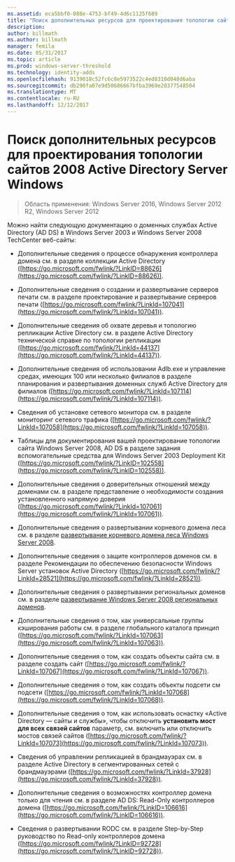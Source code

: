 ```yaml
---
ms.assetid: eca5bbf0-088e-4753-bf49-4d6c1125f689
title: "Поиск дополнительных ресурсов для проектирования топологии сайтов 2008 Active Directory Server Windows"
description: 
author: billmath
ms.author: billmath
manager: femila
ms.date: 05/31/2017
ms.topic: article
ms.prod: windows-server-threshold
ms.technology: identity-adds
ms.openlocfilehash: 9139018c52fc6c8e5973522c4ed8310d048d6aba
ms.sourcegitcommit: db290fa07e9d50686667bfba3969e20377548504
ms.translationtype: MT
ms.contentlocale: ru-RU
ms.lasthandoff: 12/12/2017
---
```

# <a name="finding-additional-resources-for-windows-server-2008-active-directory-site-topology-design"></a>Поиск дополнительных ресурсов для проектирования топологии сайтов 2008 Active Directory Server Windows

>Область применения: Windows Server 2016, Windows Server 2012 R2, Windows Server 2012

Можно найти следующую документацию о доменных службах Active Directory (AD DS) в Windows Server 2003 и Windows Server 2008 TechCenter веб-сайты:  
  
-   Дополнительные сведения о процессе обнаружения контроллера домена см. в разделе коллекции Active Directory ([https://go.microsoft.com/fwlink/?LinkID=88626](https://go.microsoft.com/fwlink/?LinkID=88626)).  
  
-   Дополнительные сведения о создании и развертывание серверов печати см. в разделе проектирование и развертывание серверов печати ([https://go.microsoft.com/fwlink/?LinkId=107041](https://go.microsoft.com/fwlink/?LinkId=107041)).  
  
-   Дополнительные сведения об охвате деревья и топологию репликации Active Directory см. в разделе Active Directory технической справке по топологии репликации ([https://go.microsoft.com/fwlink/?LinkId=44137](https://go.microsoft.com/fwlink/?LinkId=44137)).  
  
-   Дополнительные сведения об использовании Adlb.exe и управление средах, имеющих 100 или несколько филиалов в разделе планирования и развертывания доменных служб Active Directory для филиалов ([https://go.microsoft.com/fwlink/?LinkId=107114](https://go.microsoft.com/fwlink/?LinkId=107114)).  
  
-   Сведения об установке сетевого монитора см. в разделе мониторинг сетевого трафика ([https://go.microsoft.com/fwlink/?LinkId=107058](https://go.microsoft.com/fwlink/?LinkId=107058)).  
  
-   Таблицы для документирования вашей проектирование топологии сайта Windows Server 2008, AD DS в разделе задания вспомогательные средства для Windows Server 2003 Deployment Kit ([https://go.microsoft.com/fwlink/?LinkID=102558](https://go.microsoft.com/fwlink/?LinkID=102558)).  
  
-   Дополнительные сведения о доверительных отношений между доменами см. в разделе представление о необходимости создания установленного напрямую доверия ([https://go.microsoft.com/fwlink/?LinkId=107061](https://go.microsoft.com/fwlink/?LinkId=107061)).  
  
-   Дополнительные сведения о развертывании корневого домена леса см. в разделе [развертывание корневого домена леса Windows Server 2008](https://technet.microsoft.com/library/cc731174.aspx).  
  
-   Дополнительные сведения о защите контроллеров доменов см. в разделе Рекомендации по обеспечению безопасности Windows Server установок Active Directory ([https://go.microsoft.com/fwlink/?LinkId=28521](https://go.microsoft.com/fwlink/?LinkId=28521)).  
  
-   Дополнительные сведения о развертывании региональных доменов см. в разделе [развертывание Windows Server 2008 региональных доменов](https://technet.microsoft.com/library/cc755118.aspx).  
  
-   Дополнительные сведения о том, как универсальные группы кэширования работы см. в разделе глобального каталога принцип ([https://go.microsoft.com/fwlink/?LinkId=107063](https://go.microsoft.com/fwlink/?LinkId=107063)).  
  
-   Дополнительные сведения о том, как создать объекты сайта см. в разделе создать сайт ([https://go.microsoft.com/fwlink/?LinkId=107067](https://go.microsoft.com/fwlink/?LinkId=107067)).  
  
-   Дополнительные сведения о том, как создать объекты подсети см подсети ([https://go.microsoft.com/fwlink/?LinkId=107068](https://go.microsoft.com/fwlink/?LinkId=107068)).  
  
-   Дополнительные сведения о том, как использовать оснастку «Active Directory — сайты и службы», чтобы отключить **установить мост для всех связей сайтов** параметр, см. включить или отключить мостов связей сайтов ([https://go.microsoft.com/fwlink/?LinkId=107073](https://go.microsoft.com/fwlink/?LinkId=107073)).  
  
-   Сведения об управлении репликацией в брандмауэрах см. в разделе Active Directory в сегментированных сетей с брандмауэрами ([https://go.microsoft.com/fwlink/?LinkId=37928](https://go.microsoft.com/fwlink/?LinkId=37928)).  
  
-   Дополнительные сведения о возможностях контроллер домена только для чтения см. в разделе AD DS: Read-Only контроллеров домена ([https://go.microsoft.com/fwlink/?LinkID=106616](https://go.microsoft.com/fwlink/?LinkID=106616)).  
  
-   Сведения о развертывании RODC см. в разделе Step-by-Step руководство по Read-only контроллеров домена ([https://go.microsoft.com/fwlink/?LinkID=92728](https://go.microsoft.com/fwlink/?LinkID=92728)).  
  


